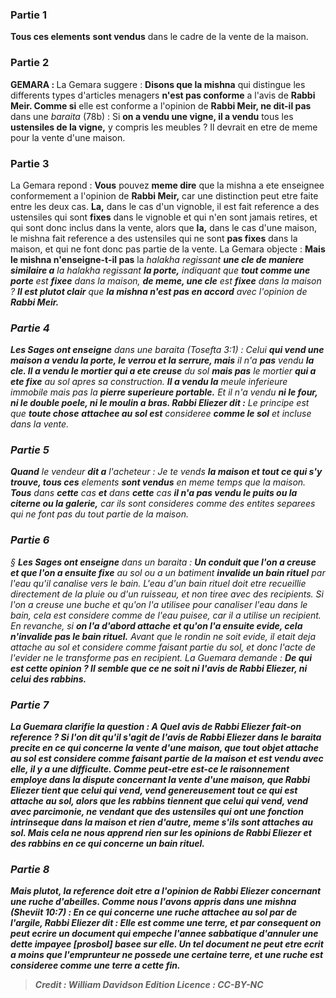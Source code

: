 
### Partie 1
<b>Tous ces elements</b> <b>sont vendus</b> dans le cadre de la vente de la maison.

### Partie 2
<strong>GEMARA : </strong>La Gemara suggere : <b>Disons que la mishna</b> qui distingue les differents types d'articles menagers <b>n'est pas conforme</b> a l'avis de <b>Rabbi Meir. Comme si</b> elle est conforme a l'opinion de <b>Rabbi Meir, ne dit-il pas</b> dans une <i>baraita</i> (78b) : Si <b>on a vendu une vigne, il a vendu</b> tous les <b>ustensiles de la vigne,</b> y compris les meubles ? Il devrait en etre de meme pour la vente d'une maison.

### Partie 3
La Gemara repond : <b>Vous</b> pouvez <b>meme dire</b> que la mishna a ete enseignee conformement a l'opinion de <b>Rabbi Meir,</b> car une distinction peut etre faite entre les deux cas. <b>La,</b> dans le cas d'un vignoble, il est fait reference a des ustensiles qui sont <b>fixes</b> dans le vignoble et qui n'en sont jamais retires, et qui sont donc inclus dans la vente, alors que <b>la,</b> dans le cas d'une maison, le mishna fait reference a des ustensiles qui ne sont <b>pas fixes</b> dans la maison, et qui ne font donc pas partie de la vente. La Gemara objecte : <b>Mais le mishna n'enseigne-t-il pas</b> la <i>halakha</b> regissant <b>une cle de maniere similaire a</b> la <i>halakha</b> regissant <b>la porte,</b> indiquant que <b>tout comme une porte</b> est <b>fixee</b> dans la maison, <b>de meme, une cle</b> est <b>fixee</b> dans la maison ? <b>Il est plutot clair</b> que <b>la mishna n'est pas en accord</b> avec l'opinion de <b>Rabbi Meir.</b>

### Partie 4
<b>Les Sages ont enseigne</b> dans une <i>baraita</i> (<i>Tosefta</i> 3:1) : Celui <b>qui vend une maison a vendu la porte, le verrou et la serrure, mais</b> il n'a <b>pas</b> vendu <b>la cle. Il a vendu le mortier qui a ete creuse</b> du sol <b>mais pas</b> le mortier <b>qui a ete fixe</b> au sol apres sa construction. <b>Il a vendu la</b> meule inferieure immobile mais pas la</b> <b>pierre superieure portable.</b> Et il n'a vendu <b>ni le four, ni le double poele, ni le moulin a bras. Rabbi Eliezer dit :</b> Le principe est que <b>toute chose</b> <b>attachee au sol est</b> consideree <b>comme le sol</b> et incluse dans la vente.

### Partie 5
<b>Quand</b> le vendeur <b>dit a</b> l'acheteur : Je te vends <b>la maison et tout ce qui s'y trouve, tous ces</b> elements <b>sont vendus</b> en meme temps que la maison. <b>Tous</b> dans <b>cette</b> cas <b>et</b> dans <b>cette</b> cas <b>il n'a pas vendu le puits ou la citerne ou la galerie,</b> car ils sont consideres comme des entites separees qui ne font pas du tout partie de la maison.

### Partie 6
§ <b>Les Sages ont enseigne</b> dans un <i>baraita</i> : <b>Un conduit que l'on a creuse et que l'on a ensuite fixe</b> au sol ou a un batiment <b>invalide un bain rituel</b> par l'eau qu'il canalise vers le bain. L'eau d'un bain rituel doit etre recueillie directement de la pluie ou d'un ruisseau, et non tiree avec des recipients. Si l'on a creuse une buche et qu'on l'a utilisee pour canaliser l'eau dans le bain, cela est considere comme de l'eau puisee, car il a utilise un recipient. En revanche, si <b>on l'a d'abord attache</b> <b>et qu'on l'a ensuite evide, cela n'invalide pas le bain rituel.</b> Avant que le rondin ne soit evide, il etait deja attache au sol et considere comme faisant partie du sol, et donc l'acte de l'evider ne le transforme pas en recipient. La Guemara demande : <b>De qui est cette opinion ? Il semble que ce ne soit <b>ni</b> l'avis de <b>Rabbi Eliezer, ni</b> celui des <b>rabbins.</b>

### Partie 7
La Guemara clarifie la question : A <b>Quel</b> avis de <b>Rabbi Eliezer</b> fait-on reference ? <b>Si l'on dit</b> qu'il s'agit de l'avis de <b>Rabbi Eliezer</b> dans le <i>baraita</i> precite <b>en ce qui concerne</b> la vente d'une <b>maison,</b> que tout objet attache au sol est considere comme faisant partie de la maison et est vendu avec elle, il y a une difficulte. Comme <b>peut-etre est-ce le raisonnement</b> employe dans la dispute concernant la vente d'une maison, <b>que Rabbi Eliezer tient</b> que <b>celui qui vend, vend genereusement</b> tout ce qui est attache au sol, <b>alors que les rabbins tiennent</b> que <b>celui qui vend, vend avec parcimonie,</b> ne vendant que des ustensiles qui ont une fonction intrinseque dans la maison et rien d'autre, meme s'ils sont attaches au sol. Mais cela ne nous apprend rien sur les opinions de Rabbi Eliezer et des rabbins en ce qui concerne un bain rituel.

### Partie 8
<b>Mais plutot,</b> la reference doit etre a l'opinion de <b>Rabbi Eliezer concernant une ruche d'abeilles. Comme nous l'avons appris</b> dans une mishna (<i>Sheviit</i> 10:7) : En ce qui concerne <b>une ruche</b> attachee au sol par de l'argile, <b>Rabbi Eliezer dit : Elle est comme une terre, et</b> par consequent <b>on peut ecrire un document qui empeche l'annee sabbatique d'annuler une dette impayee [<i>prosbol</i>]</b> basee <b>sur elle.</b> Un tel document ne peut etre ecrit a moins que l'emprunteur ne possede une certaine terre, et une ruche est consideree comme une terre a cette fin.

>Credit : William Davidson Edition
>Licence : CC-BY-NC